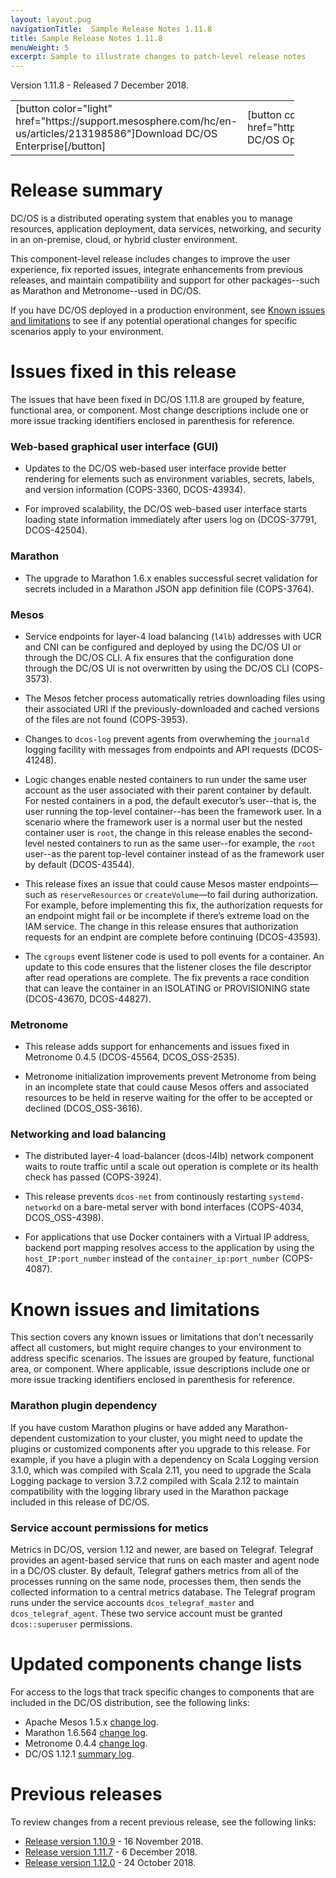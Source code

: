 ```yaml
---
layout: layout.pug
navigationTitle:  Sample Release Notes 1.11.8
title: Sample Release Notes 1.11.8
menuWeight: 5
excerpt: Sample to illustrate changes to patch-level release notes
---
```

Version 1.11.8 - Released 7 December 2018.
<table style="width:90%;border-collapse: collapse;">
<tr>
<td style="padding:0x;">[button color="light" href="https://support.mesosphere.com/hc/en-us/articles/213198586"]Download DC/OS Enterprise[/button]</td>
<td style="padding:0x;">[button color="purple" href="https://downloads.dcos.io/dcos/stable/1.11.8/dcos_generate_config.sh"]Download DC/OS Open Source[/button]</td>
</tr>
</table>

# Release summary
DC/OS is a distributed operating system that enables you to manage resources, application deployment, data services, networking, and security in an on-premise, cloud, or hybrid cluster environment.

This component-level release includes changes to improve the user experience, fix reported issues, integrate enhancements from previous releases, and maintain compatibility and support for other packages--such as Marathon and Metronome--used in DC/OS.

If you have DC/OS deployed in a production environment, see [Known issues and limitations](#known-issues) to see if any potential operational changes for specific scenarios apply to your environment.

# Issues fixed in this release
The issues that have been fixed in DC/OS 1.11.8 are grouped by feature, functional area, or component. Most change descriptions include one or more issue tracking identifiers enclosed in parenthesis for reference.

### Web-based graphical user interface (GUI)
- Updates to the DC/OS web-based user interface provide better rendering for elements such as environment variables, secrets, labels, and version information (COPS-3360, DCOS-43934). 

- For improved scalability, the DC/OS web-based user interface starts loading state information immediately after users log on (DCOS-37791, DCOS-42504).

### Marathon
- The upgrade to Marathon 1.6.x enables successful secret validation for secrets included in a Marathon JSON app definition file (COPS-3764).

### Mesos
- Service endpoints for layer-4 load balancing (`l4lb`) addresses with UCR and CNI can be configured and deployed by using the DC/OS UI or through the DC/OS CLI. A fix ensures that the configuration done through the DC/OS UI is not overwritten by using the DC/OS CLI (COPS-3573).

- The Mesos fetcher process automatically retries downloading files using their associated URI if the previously-downloaded and cached versions of the files are not found (COPS-3953).

- Changes to `dcos-log` prevent agents from overwheming the `journald ` logging facility with messages from endpoints and API requests (DCOS-41248).

- Logic changes enable nested containers to run under the same user account as the user associated with their parent container by default. For nested containers in a pod, the default executor’s user--that is, the user running the top-level container--has been the framework user. In a scenario where the framework user is a normal user but the nested container user is `root`, the change in this release enables the second-level nested containers to run as the same user--for example, the `root` user--as the parent top-level container instead of as the framework user by default (DCOS-43544).

- This release fixes an issue that could cause Mesos master endpoints—such as `reserveResources` or `createVolume`—to fail during authorization. For example, before implementing this fix, the authorization requests for an endpoint might fail or be incomplete if there’s extreme load on the IAM service. The change in this release ensures that authorization requests for an endpint are complete before continuing (DCOS-43593).

- The `cgroups` event listener code is used to poll events for a container. An update to this code ensures that the listener closes the file descriptor after read operations are complete. The fix prevents a race condition that can leave the container in an ISOLATING or PROVISIONING state (DCOS-43670, DCOS-44827).

### Metronome
- This release adds support for enhancements and issues fixed in Metronome 0.4.5 (DCOS-45564, DCOS_OSS-2535).

- Metronome initialization improvements prevent Metronome from being in an incomplete state that could cause Mesos offers and associated resources to be held in reserve waiting for the offer to be accepted or declined (DCOS_OSS-3616).

### Networking and load balancing
- The distributed layer-4 load-balancer (dcos-l4lb) network component waits to route traffic until a scale out operation is complete or its health check has passed (COPS-3924).

- This release prevents `dcos-net` from continously restarting `systemd-networkd` on a bare-metal server with bond interfaces (COPS-4034, DCOS_OSS-4398).

- For applications that use Docker containers with a Virtual IP address, backend port mapping resolves access to the application by using the `host_IP:port_number` instead of the `container_ip:port_number` (COPS-4087).

# Known issues and limitations
This section covers any known issues or limitations that don’t necessarily affect all customers, but might require changes to your environment to address specific scenarios. The issues are grouped by feature, functional area, or component. Where applicable, issue descriptions include one or more issue tracking identifiers enclosed in parenthesis for reference.

### Marathon plugin dependency
If you have custom Marathon plugins or have added any Marathon-dependent customization to your cluster, you might need to update the plugins or customized components after you upgrade to this release. For example, if you have a plugin with a dependency on Scala Logging version 3.1.0, which was compiled with Scala 2.11, you need to upgrade the Scala Logging package to version 3.7.2 compiled with Scala 2.12 to maintain compatibility with the logging library used in the Marathon package included in this release of DC/OS.

### Service account permissions for metics
Metrics in DC/OS, version 1.12 and newer, are based on Telegraf. Telegraf provides an agent-based service that runs on each master and agent node in a DC/OS cluster. By default, Telegraf gathers metrics from all of the processes running on the same node, processes them, then sends the collected information to a central metrics database. The  Telegraf program runs under the service accounts `dcos_telegraf_master` and `dcos_telegraf_agent`. These two service account must be granted `dcos::superuser` permissions.

# Updated components change lists
For access to the logs that track specific changes to components that are included in the DC/OS distribution, see the following links:
- Apache Mesos 1.5.x [change log](https://github.com/apache/mesos/blob/b97f0ba29d40a279dec00ffe51512e3b5a146049/CHANGELOG).
- Marathon 1.6.564 [change log](https://github.com/mesosphere/marathon/blob/48bfd6000c544df5ae03de04b42b019d5e9dbd4b/changelog.md).
- Metronome 0.4.4 [change log](https://github.com/dcos/metronome/blob/22945457c7cb10cb14d575ceeb137edd8158ba3c/changelog.md).
- DC/OS 1.12.1 [summary log](https://docs.mesosphere.com/1.11/release-notes/1.11.8/).

# Previous releases
To review changes from a recent previous release, see the following links:
- [Release version 1.10.9](https://docs.mesosphere.com/1.10/release-notes/1.10.9/) - 16 November 2018.
- [Release version 1.11.7](https://docs.mesosphere.com/1.11/release-notes/1.11.7/) - 6 December 2018.
- [Release version 1.12.0](https://docs.mesosphere.com/1.12/release-notes/1.12.0/) - 24 October 2018.
